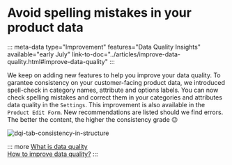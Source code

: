 # Avoid spelling mistakes in your product data
::: meta-data type="Improvement" features="Data Quality Insights" available="early July" link-to-doc="../articles/improve-data-quality.html#improve-data-quality"
:::

We keep on adding new features to help you improve your data quality. To garantee consistency on your customer-facing product data, we introduced spell-check in category names, attribute and options labels.
You can now check spelling mistakes and correct them in your categories and attributes data quality in the `Settings`. 
This improvement is also available in the `Product Edit Form`. New recommendations are listed should we find errors. The better the content, the higher the consistency grade :wink:


![dqi-tab-consistency-in-structure](../img/dqi-tab-consistency-in-structure.png)

::: more
[What is data quality](../articles/understand-data-quality.html)   
[How to improve data quality?](../articles/improve-data-quality.html)
:::
